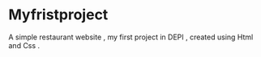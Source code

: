 # Myfristproject
A simple restaurant website , my first project in DEPI , created using Html and Css .

